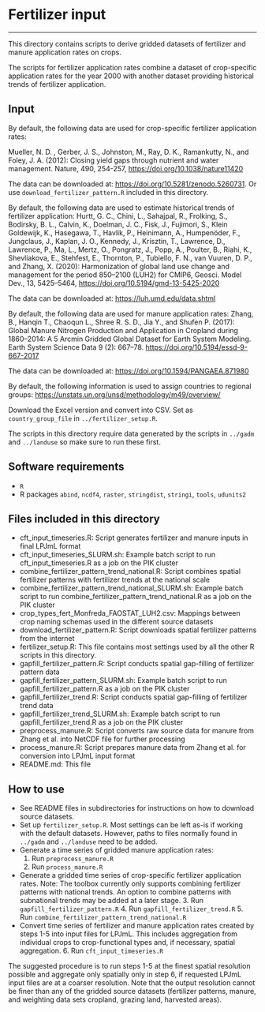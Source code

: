 # Fertilizer input
-----
This directory contains scripts to derive gridded datasets of fertilizer and
manure application rates on crops.

The scripts for fertilizer application rates combine a dataset of crop-specific
application rates for the year 2000 with another dataset providing historical
trends of fertilizer application.

## Input
By default, the following data are used for crop-specific fertilizer application
rates:

Mueller, N. D. , Gerber, J. S., Johnston, M., Ray, D. K., Ramankutty, N., and
Foley, J. A. (2012): Closing yield gaps through nutrient and water management.
Nature, 490, 254-257, https://doi.org/10.1038/nature11420

The data can be downloaded at: https://doi.org/10.5281/zenodo.5260731. Or use
`download_fertilizer_pattern.R` included in this directory.

By default, the following data are used to estimate historical trends of
fertilizer application:
Hurtt, G. C., Chini, L., Sahajpal, R., Frolking, S., Bodirsky, B. L., Calvin, K.,
Doelman, J. C., Fisk, J., Fujimori, S., Klein Goldewijk, K., Hasegawa, T.,
Havlik, P., Heinimann, A., Humpenöder, F., Jungclaus, J., Kaplan, J. O.,
Kennedy, J., Krisztin, T., Lawrence, D., Lawrence, P., Ma, L., Mertz, O.,
Pongratz, J., Popp, A., Poulter, B., Riahi, K., Shevliakova, E., Stehfest, E.,
Thornton, P., Tubiello, F. N., van Vuuren, D. P., and Zhang, X. (2020):
Harmonization of global land use change and management for the period 850–2100
(LUH2) for CMIP6, Geosci. Model Dev., 13, 5425–5464,
https://doi.org/10.5194/gmd-13-5425-2020

The data can be downloaded at: https://luh.umd.edu/data.shtml

By default, the following data are used for manure application rates:
Zhang, B., Hanqin T., Chaoqun L., Shree R. S. D., Jia Y., and Shufen P. (2017):
Global Manure Nitrogen Production and Application in Cropland during 1860–2014:
A 5 Arcmin Gridded Global Dataset for Earth System Modeling. Earth System
Science Data 9 (2): 667–78. https://doi.org/10.5194/essd-9-667-2017

The data can be downloaded at: https://doi.org/10.1594/PANGAEA.871980

By default, the following information is used to assign countries to regional
groups: https://unstats.un.org/unsd/methodology/m49/overview/

Download the Excel version and convert into CSV. Set as `country_group_file` in
`../fertilizer_setup.R`.

The scripts in this directory require data generated by the scripts in `../gadm`
and `../landuse` so make sure to run these first.

## Software requirements
- `R`
- R packages `abind`, `ncdf4`, `raster`, `stringdist`, `stringi`, `tools`,
  `udunits2`

## Files included in this directory
- cft_input_timeseries.R: Script generates fertilizer and manure inputs in final
  LPJmL format
- cft_input_timeseries_SLURM.sh: Example batch script to run
  cft_input_timeseries.R as a job on the PIK cluster
- combine_fertilizer_pattern_trend_national.R: Script combines spatial
  fertilizer patterns with fertilizer trends at the national scale
- combine_fertilizer_pattern_trend_national_SLURM.sh: Example batch script to
  run combine_fertilizer_pattern_trend_national.R as a job on the PIK cluster
- crop_types_fert_Monfreda_FAOSTAT_LUH2.csv: Mappings between crop naming
  schemas used in the different source datasets
- download_fertilizer_pattern.R: Script downloads spatial fertilizer patterns
  from the internet
- fertilizer_setup.R: This file contains most settings used by all the other R
  scripts in this directory.
- gapfill_fertilizer_pattern.R: Script conducts spatial gap-filling of
  fertilizer pattern data
- gapfill_fertilizer_pattern_SLURM.sh: Example batch script to run
  gapfill_fertilizer_pattern.R as a job on the PIK cluster
- gapfill_fertilizer_trend.R: Script conducts spatial gap-filling of fertilizer
  trend data
- gapfill_fertilizer_trend_SLURM.sh: Example batch script to run
  gapfill_fertilizer_trend.R as a job on the PIK cluster
- preprocess_manure.R: Script converts raw source data for manure from Zhang et
  al. into NetCDF file for further processing
- process_manure.R: Script prepares manure data from Zhang et al. for conversion
  into LPJmL input format
- README.md: This file

## How to use
- See README files in subdirectories for instructions on how to download source
  datasets.
- Set up `fertilizer_setup.R`. Most settings can be left as-is if working with
  the default datasets. However, paths to files normally found in `../gadm` and
  `../landuse` need to be added.
- Generate a time series of gridded manure application rates:
  1. Run `preprocess_manure.R`
  2. Run `process_manure.R`
- Generate a gridded time series of crop-specific fertilizer application rates.
  Note: The toolbox currently only supports combining fertilizer patterns with
  national trends. An option to combine patterns with subnational trends may be
  added at a later stage.
  3. Run `gapfill_fertilizer_pattern.R`
  4. Run `gapfill_fertilizer_trend.R`
  5. Run `combine_fertilizer_pattern_trend_national.R`
- Convert time series of fertilizer and manure application rates created by
  steps 1-5 into input files for LPJmL. This includes aggregation from
  individual crops to crop-functional types and, if necessary, spatial
  aggregation.
  6. Run `cft_input_timeseries.R`

The suggested procedure is to run steps 1-5 at the finest spatial resolution
possible and aggregate only spatially only in step 6, if requested LPJmL input
files are at a coarser resolution. Note that the output resolution cannot be
finer than any of the gridded source datasets (fertilizer patterns, manure, and
weighting data sets cropland, grazing land, harvested areas).
